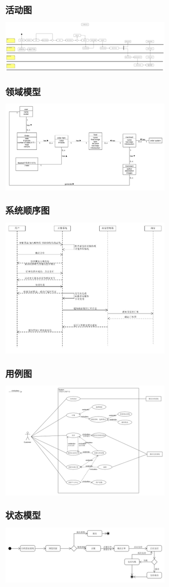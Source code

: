 ﻿<style type="text/css">
.img {
width: 150%;
}

</style>
# 活动图
![](./../uml_images/uml_activity.jpg)

# 领域模型
![](./../uml_images/uml_domainModel.jpg)

# 系统顺序图
![](./../uml_images/uml_sequence.jpg)

# 用例图
![](./../uml_images/uml_use_case.png)

# 状态模型
<a name="usecase"></a>
![](./../uml_images/uml_state.jpg)





